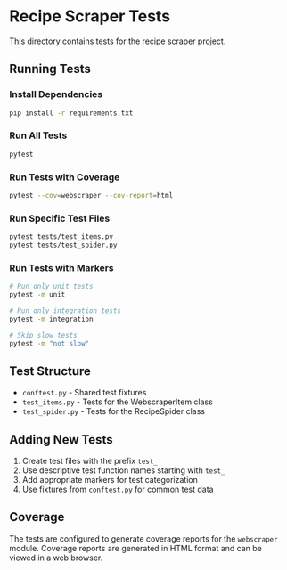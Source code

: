 # Recipe Scraper Tests

This directory contains tests for the recipe scraper project.

## Running Tests

### Install Dependencies
```bash
pip install -r requirements.txt
```

### Run All Tests
```bash
pytest
```

### Run Tests with Coverage
```bash
pytest --cov=webscraper --cov-report=html
```

### Run Specific Test Files
```bash
pytest tests/test_items.py
pytest tests/test_spider.py
```

### Run Tests with Markers
```bash
# Run only unit tests
pytest -m unit

# Run only integration tests
pytest -m integration

# Skip slow tests
pytest -m "not slow"
```

## Test Structure

- `conftest.py` - Shared test fixtures
- `test_items.py` - Tests for the WebscraperItem class
- `test_spider.py` - Tests for the RecipeSpider class

## Adding New Tests

1. Create test files with the prefix `test_`
2. Use descriptive test function names starting with `test_`
3. Add appropriate markers for test categorization
4. Use fixtures from `conftest.py` for common test data

## Coverage

The tests are configured to generate coverage reports for the `webscraper` module. Coverage reports are generated in HTML format and can be viewed in a web browser. 